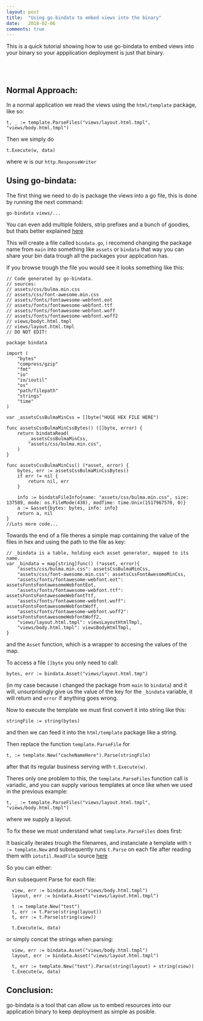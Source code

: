 ```yaml
---
layout: post
title:  "Using go-bindata to embed views into the binary"
date:   2018-02-06
comments: true
---
```


<p class="intro"><span class="dropcap">T</span>his is a quick tutorial showing how to use go-bindata to embed views into your binary so your appplication deployment is just that binary.</p><br /><br />

## Normal Approach:

In a normal application we read the views using the `html/template` package, like so:  

```
t, _ := template.ParseFiles("views/layout.html.tmpl", "views/body.html.tmpl")
```  

Then we simply do 
```
t.Execute(w, data)
``` 
where w is our `http.ResponseWriter`  

## Using go-bindata:
The first thing we need to do is package the views into a go file, this is done by running the next command:

```
go-bindata views/...
```
You can even add multiple folders, strip prefixes and a bunch of goodies, but thats better explained [here](https://github.com/shuLhan/go-bindata)

This will create a file called `bindata.go`, i recomend changing the package name from `main` into something like `assets` or `bindata` that way you can share your bin data trough all the packages your application has.  

If you browse trough the file you would see it looks something like this:
```
// Code generated by go-bindata.
// sources:
// assets/css/bulma.min.css
// assets/css/font-awesome.min.css
// assets/fonts/fontawesome-webfont.eot
// assets/fonts/fontawesome-webfont.ttf
// assets/fonts/fontawesome-webfont.woff
// assets/fonts/fontawesome-webfont.woff2
// views/bodyt.html.tmpl
// views/layout.html.tmpl
// DO NOT EDIT!

package bindata

import (
	"bytes"
	"compress/gzip"
	"fmt"
	"io"
	"io/ioutil"
	"os"
	"path/filepath"
	"strings"
	"time"
)

var _assetsCssBulmaMinCss = []byte("HUGE HEX FILE HERE")

func assetsCssBulmaMinCssBytes() ([]byte, error) {
	return bindataRead(
		_assetsCssBulmaMinCss,
		"assets/css/bulma.min.css",
	)
}

func assetsCssBulmaMinCss() (*asset, error) {
	bytes, err := assetsCssBulmaMinCssBytes()
	if err != nil {
		return nil, err
	}

	info := bindataFileInfo{name: "assets/css/bulma.min.css", size: 137589, mode: os.FileMode(438), modTime: time.Unix(1517967570, 0)}
	a := &asset{bytes: bytes, info: info}
	return a, nil
}
//Lots more code...
```

Towards the end of a file theres a simple map containing the value of the files in hex and using the path to the file as key:

```
// _bindata is a table, holding each asset generator, mapped to its name.
var _bindata = map[string]func() (*asset, error){
	"assets/css/bulma.min.css": assetsCssBulmaMinCss,
	"assets/css/font-awesome.min.css": assetsCssFontAwesomeMinCss,
	"assets/fonts/fontawesome-webfont.eot": assetsFontsFontawesomeWebfontEot,
	"assets/fonts/fontawesome-webfont.ttf": assetsFontsFontawesomeWebfontTtf,
	"assets/fonts/fontawesome-webfont.woff": assetsFontsFontawesomeWebfontWoff,
	"assets/fonts/fontawesome-webfont.woff2": assetsFontsFontawesomeWebfontWoff2,	
	"views/layout.html.tmpl": viewsLayoutHtmlTmpl,
	"views/body.html.tmpl": viewsBodyHtmlTmpl,
}
```
and the `Asset` function, which is a wrapper to accesing the values of the map.

To access a file `[]byte` you only need to call: 
```
bytes, err := bindata.Asset("views/layout.html.tmp")
``` 
(in my case because i changed the package from `main` to `bindata`) and it will, unsurprisingly give us the value of the key for the `_bindata` variable, it will return and `error` if anything goes wrong.


Now to execute the template we must first convert it into string like this: 
```
stringFile := string(bytes)
``` 
and then we can feed it into the `html/template` package like a string.

Then replace the function `template.ParseFile` for 
```
t, := template.New("cacheNameHere").Parse(stringFile)
``` 
after that its regular business serving with ```t.Execute(w)```.

Theres only one problem to this, the `template.ParseFiles` function call is variadic, and you can supply various templates at once like when we used in the previous example: 
```
t, _ := template.ParseFiles("views/layout.html.tmpl", "views/body.html.tmpl")
``` 
where we supply a layout.

To fix these we must understand what `template.ParseFiles` does first:  
  
It basically iterates trough the filenames, and instanciate a template with `t := template.New` and subsequently runs `t.Parse` on each file after reading them with `iotutil.ReadFile` source [here](https://golang.org/src/html/template/template.go?s=12067:12122#L368)

So you can either:

Run subsequent Parse for each file:
```
  view, err := bindata.Asset("views/body.html.tmpl")
  layout, err := bindata.Asset("views/layout.html.tmpl")

  t := template.New("test")
  t, err := t.Parse(string(layout))
  t, err := t.Parse(string(view))

  t.Execute(w, data)
```  

or simply concat the strings when parsing:  
```
  view, err := bindata.Asset("views/body.html.tmpl")
  layout, err := bindata.Asset("views/layout.html.tmpl")

  t, err := template.New("test").Parse(string(layout) + string(view))
  t.Execute(w, data)
```

## Conclusion:
go-bindata is a tool that can allow us to embed resources into our application binary to keep deployment as simple as posible.
